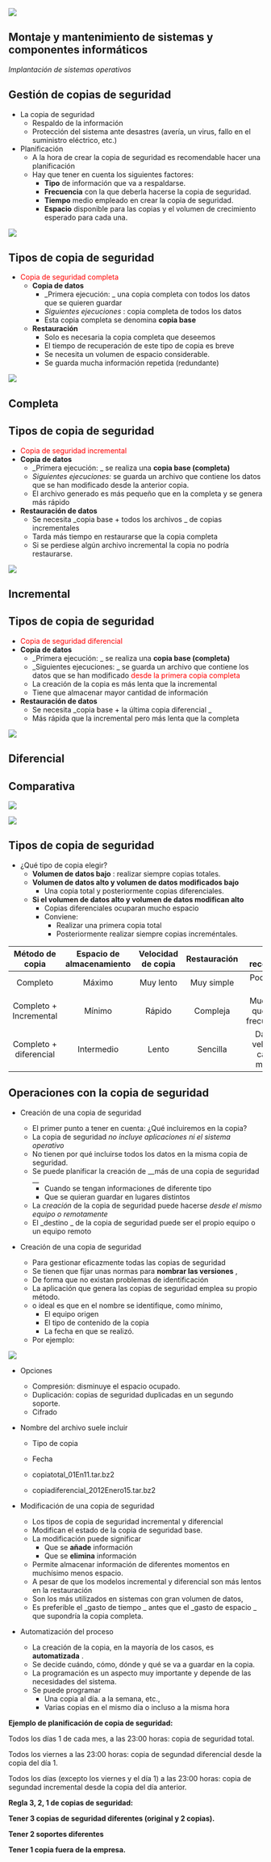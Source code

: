 ![](img/Gestion_de_copias_de_seguridad0.png)

## Montaje y mantenimiento de sistemas y componentes informáticos

_Implantación de sistemas operativos_

## Gestión de copias de seguridad

* La copia de seguridad
  * Respaldo de la información
  * Protección del sistema ante desastres \(avería, un virus, fallo en el suministro eléctrico, etc\.\)
* Planificación
  * A la hora de crear la copia de seguridad es recomendable hacer una planificación
  * Hay que tener en cuenta los siguientes factores:
    * __Tipo__  de información que va a respaldarse\.
    * __Frecuencia__  con la que deberla hacerse la copia de seguridad\.
    * __Tiempo__  medio empleado en crear la copia de seguridad\.
    * __Espacio__  disponible para las copias y el volumen de crecimiento esperado para cada una\.

![](img/Gestion_de_copias_de_seguridad1.png)

## Tipos de copia de seguridad

* <span style="color:#FF0000">Copia de seguridad completa</span>
  * __Copia de datos__
    * _Primera ejecución: _ una copia completa con todos los datos que se quieren guardar
    * _Siguientes ejecuciones_ : copia completa de todos los datos
    * Esta copia completa se denomina  __copia base__
  * __Restauración__
    * Solo es necesaria la copia completa que deseemos
    * El tiempo de recuperación de este tipo de copia es breve
    * Se necesita un volumen de espacio considerable\.
    * Se guarda mucha información repetida \(redundante\)

![](img/Gestion_de_copias_de_seguridad2.png)

## Completa

## Tipos de copia de seguridad

* <span style="color:#FF0000">Copia de seguridad incremental</span>
* __Copia de datos__
  * _Primera ejecución: _ se realiza una  __copia base \(completa\)__
  * _Siguientes ejecuciones:_  se guarda un archivo que contiene los datos que se han modificado desde la anterior copia\.
  * El archivo generado es más pequeño que en la completa y se genera más rápido
* __Restauración de datos__
  * Se necesita  _copia base \+ todos los archivos _ de copias incrementales
  * Tarda más tiempo en restaurarse que la copia completa
  * Si se perdiese algún archivo incremental la copia no podría restaurarse\.

![](img/Gestion_de_copias_de_seguridad3.png)

## Incremental

## Tipos de copia de seguridad

* <span style="color:#FF0000">Copia de seguridad diferencial</span>
* __Copia de datos__
  * _Primera ejecución: _ se realiza una  __copia base \(completa\)__
  * _Siguientes ejecuciones: _ se guarda un archivo que contiene los datos que se han modificado  <span style="color:#FF0000">desde la primera copia completa</span>
  * La creación de la copia es más lenta que la incremental
  * Tiene que almacenar mayor cantidad de información
* __Restauración de datos__
  * Se necesita  _copia base \+ la última copia diferencial _
  * Más rápida que la incremental pero más lenta que la completa

![](img/Gestion_de_copias_de_seguridad4.png)

## Diferencial

## Comparativa

![](img/Gestion_de_copias_de_seguridad5.png)

![](img/Gestion_de_copias_de_seguridad6.png)

## Tipos de copia de seguridad

* ¿Qué tipo de copia elegir?
  * __Volumen de datos bajo__ : realizar siempre copias totales\.
  * __Volumen de datos alto y volumen de datos modificados bajo__
    * Una copia total y posteriormente copias diferenciales\.
  * __Si el volumen de datos alto y volumen de datos modifican alto__
    * Copias diferenciales ocuparan mucho espacio
    * Conviene:
      * Realizar una primera copia total
      * Posteriormente realizar siempre copias increméntales\.

|    Método de copia     | Espacio de almacenamiento | Velocidad de copia | Restauración |              Copia recomendada              |
| :--------------------: | :-----------------------: | :----------------: | :----------: | :-----------------------------------------: |
|        Completo        |          Máximo           |     Muy lento      |  Muy simple  |            Pocos datos a copiar             |
| Completo + Incremental |          Mínimo           |       Rápido       |   Compleja   |   Muchos datos que cambian frecuentemente   |
| Completo + diferencial |        Intermedio         |       Lento        |   Sencilla   | Datos cuya velocidad de cambio es moderada] |

## Operaciones con la copia de seguridad

* Creación de una copia de seguridad
  * El primer punto a tener en cuenta: ¿Qué incluiremos en la copia?
  * La copia de seguridad   _no incluye aplicaciones ni el sistema operativo_
  * No tienen por qué incluirse todos los datos en la misma copia de seguridad\.
  * Se puede planificar la creación de  __más de una copia de seguridad __
    * Cuando se tengan informaciones de diferente tipo
    * Que se quieran guardar en lugares distintos
  * La  _creación_  de la copia de seguridad puede hacerse  _desde el mismo equipo o remotamente_
  * El  _destino _ de la copia de seguridad puede ser el propio equipo o un equipo remoto

* Creación de una copia de seguridad
  * Para gestionar eficazmente todas las copias de seguridad
  * Se tienen que fijar unas normas para  __nombrar las versiones__ ,
  * De forma que no existan problemas de identificación
  * La aplicación que genera las copias de seguridad emplea su propio método\.
  * o ideal es que en el nombre se identifique, como mínimo,
    * El equipo origen
    * El tipo de contenido de la copia
    * La fecha en que se realizó\.
  * Por ejemplo:

![](img/Gestion_de_copias_de_seguridad7.png)

* Opciones
  * Compresión: disminuye el espacio ocupado\.
  * Duplicación: copias de seguridad duplicadas en un segundo soporte\.
  * Cifrado
* Nombre del archivo suele incluir
  * Tipo de copia
  * Fecha

  * copiatotal\_01En11\.tar\.bz2
  * copiadiferencial\_2012Enero15\.tar\.bz2

* Modificación de una copia de seguridad
  * Los tipos de copia de seguridad incremental y diferencial
  * Modifican el estado de la copia de seguridad base\.
  * La modificación puede significar
    * Que se  __añade__  información
    * Que se  __elimina__  información
  * Permite almacenar información de diferentes momentos en muchísimo menos espacio\.
  * A pesar de que los modelos incremental y diferencial son más lentos en la restauración
  * Son los más utilizados en sistemas con gran volumen de datos,
  * Es preferible el  _gasto de tiempo _ antes que el  _gasto de espacio _ que supondría la copia completa\.

* Automatización del proceso
  * La creación de la copia, en la mayoría de los casos, es  __automatizada__ \.
  * Se decide cuándo, cómo, dónde y qué se va a guardar en la copia\.
  * La programación es un aspecto muy importante y depende de las necesidades del sistema\.
  * Se puede programar
    * Una copia al día\. a la semana, etc\.,
    * Varias copias en el mismo día o incluso a la misma hora

__Ejemplo de planificación de copia de seguridad:__

Todos los días 1 de cada mes, a las 23:00 horas: copia de seguridad total\.

Todos los viernes a las 23:00 horas: copia de segundad diferencial desde la copia del día 1\.

Todos los días \(excepto los viernes y el día 1\) a las 23:00 horas: copia de segundad incremental desde la copia del día anterior\.

__Regla 3, 2, 1 de copias de seguridad:__

__Tener 3 copias de seguridad diferentes \(original y 2 copias\)\.__

__Tener 2 soportes diferentes__

__Tener 1 copia fuera de la empresa\.__

